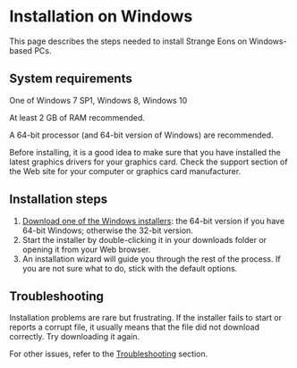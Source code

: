 # Installation on Windows

This page describes the steps needed to install Strange Eons on Windows-based PCs.

## System requirements

One of Windows 7 SP1, Windows 8, Windows 10

At least 2 GB of RAM recommended.

A 64-bit processor (and 64-bit version of Windows) are recommended.

Before installing, it is a good idea to make sure that you have installed the latest graphics drivers for your graphics card. Check the support section of the Web site for your computer or graphics card manufacturer.

## Installation steps

1. [Download one of the Windows installers](http://cgjennings.ca/eons/download/update.html?platform=win): the 64-bit version if you have 64-bit Windows; otherwise the 32-bit version.
2.  Start the installer by double-clicking it in your downloads folder or opening it from your Web browser.
3. An installation wizard will guide you through the rest of the process. If you are not sure what to do, stick with the default options.

## Troubleshooting

Installation problems are rare but frustrating. If the installer fails to start or reports a corrupt file, it usually means that the file did not download correctly. Try downloading it again.

For other issues, refer to the [Troubleshooting](um-troubleshooting.md) section.